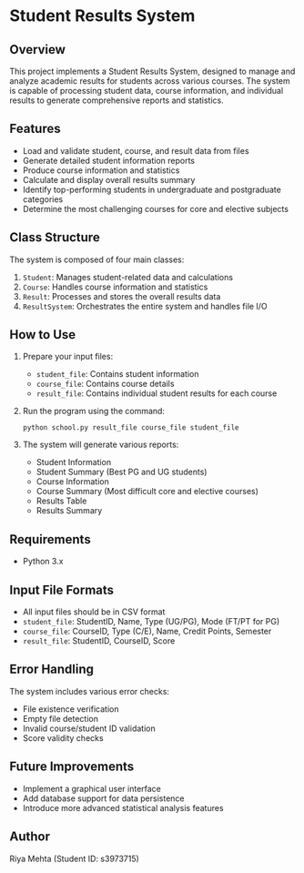 # Student Results System

## Overview
This project implements a Student Results System, designed to manage and analyze academic results for students across various courses. The system is capable of processing student data, course information, and individual results to generate comprehensive reports and statistics.

## Features
- Load and validate student, course, and result data from files
- Generate detailed student information reports
- Produce course information and statistics
- Calculate and display overall results summary
- Identify top-performing students in undergraduate and postgraduate categories
- Determine the most challenging courses for core and elective subjects

## Class Structure
The system is composed of four main classes:
1. `Student`: Manages student-related data and calculations
2. `Course`: Handles course information and statistics
3. `Result`: Processes and stores the overall results data
4. `ResultSystem`: Orchestrates the entire system and handles file I/O

## How to Use
1. Prepare your input files:
   - `student_file`: Contains student information
   - `course_file`: Contains course details
   - `result_file`: Contains individual student results for each course

2. Run the program using the command:
   ```
   python school.py result_file course_file student_file
   ```

3. The system will generate various reports:
   - Student Information
   - Student Summary (Best PG and UG students)
   - Course Information
   - Course Summary (Most difficult core and elective courses)
   - Results Table
   - Results Summary

## Requirements
- Python 3.x

## Input File Formats
- All input files should be in CSV format
- `student_file`: StudentID, Name, Type (UG/PG), Mode (FT/PT for PG)
- `course_file`: CourseID, Type (C/E), Name, Credit Points, Semester
- `result_file`: StudentID, CourseID, Score

## Error Handling
The system includes various error checks:
- File existence verification
- Empty file detection
- Invalid course/student ID validation
- Score validity checks

## Future Improvements
- Implement a graphical user interface
- Add database support for data persistence
- Introduce more advanced statistical analysis features

## Author
Riya Mehta (Student ID: s3973715)
